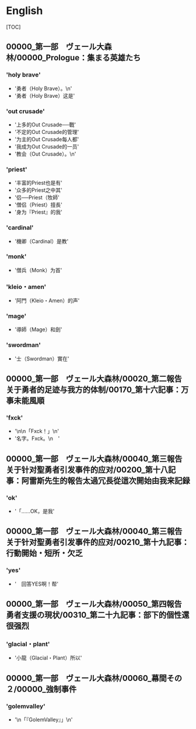 # English

[TOC]

## 00000_第一部　ヴェール大森林/00000_Prologue：集まる英雄たち

### 'holy brave'

- '勇者（Holy Brave）。\n'
- '勇者（Holy Brave）这是'

### 'out crusade'

- '上多的Out Crusade──戰'
- '不定的Out Crusade的管理'
- '为主的Out Crusade每人都'
- '我成为Out Crusade的一员'
- '教会（Out Crusade）。\n'

### 'priest'

- '丰富的Priest也是有'
- '众多的Priest之中其'
- '侣──Priest（牧師'
- '僧侣（Priest）擅長'
- '身为『Priest』的我'

### 'cardinal'

- '機卿（Cardinal）是教'

### 'monk'

- '僧兵（Monk）为首'

### 'kleio・amen'

- '阿門（Kleio・Amen）的声'

### 'mage'

- '導師（Mage）和劍'

### 'swordman'

- '士（Swordman）實在'


## 00000_第一部　ヴェール大森林/00020_第二報告　关于勇者的足迹与我方的体制/00170_第十六記事：万事未能風順

### 'fxck'

- '\n\n「Fxck！」\n'
- '名字。Fxck。\n　'


## 00000_第一部　ヴェール大森林/00040_第三報告　关于针对聖勇者引发事件的应对/00200_第十八記事：阿雷斯先生的報告太過冗長從這次開始由我来記録

### 'ok'

- '「……OK，是我'


## 00000_第一部　ヴェール大森林/00040_第三報告　关于针对聖勇者引发事件的应对/00210_第十九記事：行動開始・短所・欠乏

### 'yes'

- '　回答YES啊！帮'


## 00000_第一部　ヴェール大森林/00050_第四報告　勇者支援の現状/00310_第二十九記事：部下的個性還很强烈

### 'glacial・plant'

- '小龍（Glacial・Plant）所以'


## 00000_第一部　ヴェール大森林/00060_幕間その２/00000_強制事件

### 'golemvalley'

- '\n「『GolemValley』」\n'
